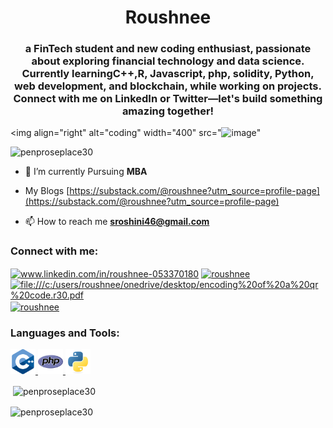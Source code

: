 <h1 align="center"> Roushnee</h1>
<h3 align="center">a FinTech student and new coding enthusiast, passionate about exploring financial technology and data science. Currently learningC++,R, Javascript, php, solidity,  Python, web development, and blockchain, while working on projects. Connect with me on LinkedIn or Twitter—let's build something amazing together!</h3>

<img align="right" alt="coding" width="400" src="![image](https://github.com/PenProsePlace30/PenProsePlace30/assets/171834750/0fe22bcc-4862-4f3b-8b3c-f85f405090c2)"

<p align="left"> <img src="https://komarev.com/ghpvc/?username=penproseplace30&label=Profile%20views&color=0e75b6&style=flat" alt="penproseplace30" /> </p>

- 🔭 I’m currently Pursuing **MBA**

- My Blogs [https://substack.com/@roushnee?utm_source=profile-page](https://substack.com/@roushnee?utm_source=profile-page)

- 📫 How to reach me **sroshini46@gmail.com**

<h3 align="left">Connect with me:</h3>
<p align="left">
<a href="https://linkedin.com/in/www.linkedin.com/in/roushnee-053370180" target="blank"><img align="center" src="https://raw.githubusercontent.com/rahuldkjain/github-profile-readme-generator/master/src/images/icons/Social/linked-in-alt.svg" alt="www.linkedin.com/in/roushnee-053370180" height="30" width="40" /></a>
<a href="https://kaggle.com/roushnee" target="blank"><img align="center" src="https://raw.githubusercontent.com/rahuldkjain/github-profile-readme-generator/master/src/images/icons/Social/kaggle.svg" alt="roushnee" height="30" width="40" /></a>
<a href="https://medium.com/file:///c:/users/roushnee/onedrive/desktop/encoding%20of%20a%20qr%20code.r30.pdf" target="blank"><img align="center" src="https://raw.githubusercontent.com/rahuldkjain/github-profile-readme-generator/master/src/images/icons/Social/medium.svg" alt="file:///c:/users/roushnee/onedrive/desktop/encoding%20of%20a%20qr%20code.r30.pdf" height="30" width="40" /></a>
<a href="https://www.hackerrank.com/roushnee" target="blank"><img align="center" src="https://raw.githubusercontent.com/rahuldkjain/github-profile-readme-generator/master/src/images/icons/Social/hackerrank.svg" alt="roushnee" height="30" width="40" /></a>
</p>

<h3 align="left">Languages and Tools:</h3>
<p align="left"> <a href="https://www.w3schools.com/cpp/" target="_blank" rel="noreferrer"> <img src="https://raw.githubusercontent.com/devicons/devicon/master/icons/cplusplus/cplusplus-original.svg" alt="cplusplus" width="40" height="40"/> </a> <a href="https://www.php.net" target="_blank" rel="noreferrer"> <img src="https://raw.githubusercontent.com/devicons/devicon/master/icons/php/php-original.svg" alt="php" width="40" height="40"/> </a> <a href="https://www.python.org" target="_blank" rel="noreferrer"> <img src="https://raw.githubusercontent.com/devicons/devicon/master/icons/python/python-original.svg" alt="python" width="40" height="40"/> </a> </p>

<p>&nbsp;<img align="center" src="https://github-readme-stats.vercel.app/api?username=penproseplace30&show_icons=true&locale=en" alt="penproseplace30" /></p>

<p><img align="center" src="https://github-readme-streak-stats.herokuapp.com/?user=penproseplace30&" alt="penproseplace30" /></p>
